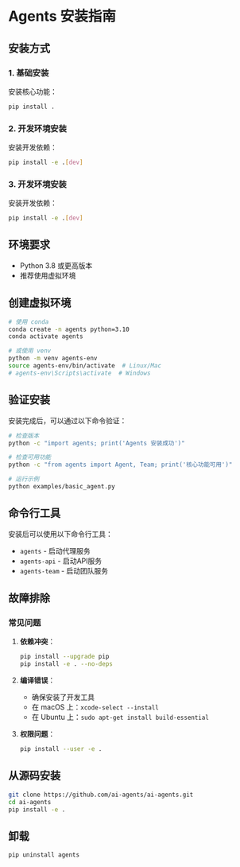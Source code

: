 # Agents 安装指南

## 安装方式

### 1. 基础安装

安装核心功能：
```bash
pip install .
```

### 2. 开发环境安装

安装开发依赖：
```bash
pip install -e .[dev]
```

### 3. 开发环境安装

安装开发依赖：
```bash
pip install -e .[dev]
```

## 环境要求

- Python 3.8 或更高版本
- 推荐使用虚拟环境

## 创建虚拟环境

```bash
# 使用 conda
conda create -n agents python=3.10
conda activate agents

# 或使用 venv
python -m venv agents-env
source agents-env/bin/activate  # Linux/Mac
# agents-env\Scripts\activate  # Windows
```

## 验证安装

安装完成后，可以通过以下命令验证：

```bash
# 检查版本
python -c "import agents; print('Agents 安装成功')"

# 检查可用功能
python -c "from agents import Agent, Team; print('核心功能可用')"

# 运行示例
python examples/basic_agent.py
```

## 命令行工具

安装后可以使用以下命令行工具：

- `agents` - 启动代理服务
- `agents-api` - 启动API服务  
- `agents-team` - 启动团队服务

## 故障排除

### 常见问题

1. **依赖冲突**：
   ```bash
   pip install --upgrade pip
   pip install -e . --no-deps
   ```

2. **编译错误**：
   - 确保安装了开发工具
   - 在 macOS 上：`xcode-select --install`
   - 在 Ubuntu 上：`sudo apt-get install build-essential`

3. **权限问题**：
   ```bash
   pip install --user -e .
   ```

## 从源码安装

```bash
git clone https://github.com/ai-agents/ai-agents.git
cd ai-agents
pip install -e .
```

## 卸载

```bash
pip uninstall agents
``` 